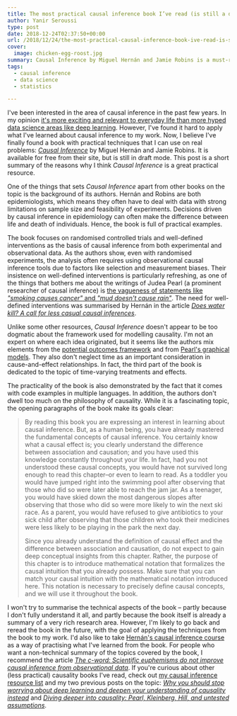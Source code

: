 ```yaml
---
title: The most practical causal inference book I’ve read (is still a draft)
author: Yanir Seroussi
type: post
date: 2018-12-24T02:37:50+00:00
url: /2018/12/24/the-most-practical-causal-inference-book-ive-read-is-still-a-draft/
cover:
  image: chicken-egg-roost.jpg
summary: Causal Inference by Miguel Hernán and Jamie Robins is a must-read for anyone interested in the area.
tags:
  - causal inference
  - data science
  - statistics

---
```

I've been interested in the area of causal inference in the past few years. In my opinion [it's more exciting and relevant to everyday life than more hyped data science areas like deep learning][1]. However, I've found it hard to apply what I've learned about causal inference to my work. Now, I believe I've finally found a book with practical techniques that I can use on real problems: [_Causal Inference_][2] by Miguel Hernán and Jamie Robins. It is available for free from their site, but is still in draft mode. This post is a short summary of the reasons why I think _Causal Inference_ is a great practical resource.

One of the things that sets _Causal Inference_ apart from other books on the topic is the background of its authors. Hernán and Robins are both epidemiologists, which means they often have to deal with data with strong limitations on sample size and feasibility of experiments. Decisions driven by causal inference in epidemiology can often make the difference between life and death of individuals. Hence, the book is full of practical examples.

The book focuses on randomised controlled trials and well-defined interventions as the basis of causal inference from both experimental and observational data. As the authors show, even with randomised experiments, the analysis often requires using observational causal inference tools due to factors like selection and measurement biases. Their insistence on well-defined interventions is particularly refreshing, as one of the things that bothers me about the writings of Judea Pearl (a prominent researcher of causal inference) is [the vagueness of statements like _"smoking causes cancer"_ and _"mud doesn't cause rain"_][3]. The need for well-defined interventions was summarised by Hernán in the article [_Does water kill? A call for less casual causal inferences_][4].

Unlike some other resources, _Causal Inference_ doesn't appear to be too dogmatic about the framework used for modelling causality. I'm not an expert on where each idea originated, but it seems like the authors mix elements from the [potential outcomes framework][5] and from [Pearl's graphical models][6]. They also don't neglect time as an important consideration in cause-and-effect relationships. In fact, the third part of the book is dedicated to the topic of time-varying treatments and effects.

The practicality of the book is also demonstrated by the fact that it comes with code examples in multiple languages. In addition, the authors don't dwell too much on the philosophy of causality. While it is a fascinating topic, the opening paragraphs of the book make its goals clear:

> By reading this book you are expressing an interest in learning about causal inference. But, as a human being, you have already mastered the fundamental concepts of causal inference. You certainly know what a causal effect is; you clearly understand the difference between association and causation; and you have used this knowledge constantly throughout your life. In fact, had you not understood these causal concepts, you would have not survived long enough to read this chapter–or even to learn to read. As a toddler you would have jumped right into the swimming pool after observing that those who did so were later able to reach the jam jar. As a teenager, you would have skied down the most dangerous slopes after observing that those who did so were more likely to win the next ski race. As a parent, you would have refused to give antibiotics to your sick child after observing that those children who took their medicines were less likely to be playing in the park the next day.
> 
> Since you already understand the definition of causal effect and the difference between association and causation, do not expect to gain deep conceptual insights from this chapter. Rather, the purpose of this chapter is to introduce mathematical notation that formalizes the causal intuition that you already possess. Make sure that you can match your causal intuition with the mathematical notation introduced here. This notation is necessary to precisely define causal concepts, and we will use it throughout the book. 

I won't try to summarise the technical aspects of the book &ndash; partly because I don't fully understand it all, and partly because the book itself is already a summary of a very rich research area. However, I'm likely to go back and reread the book in the future, with the goal of applying the techniques from the book to my work. I'd also like to take [Hernán's causal inference course][7] as a way of practising what I've learned from the book. For people who want a non-technical summary of the topics covered by the book, I recommend the article [_The c-word: Scientific euphemisms do not improve causal inference from observational data_][8]. If you're curious about other (less practical) causality books I've read, check out [my causal inference resource list][9] and my two previous posts on the topic: [_Why you should stop worrying about deep learning and deepen your understanding of causality instead_][1] and [_Diving deeper into causality: Pearl, Kleinberg, Hill, and untested assumptions_][3].

 [1]: https://yanirseroussi.com/2016/02/14/why-you-should-stop-worrying-about-deep-learning-and-deepen-your-understanding-of-causality-instead/
 [2]: https://www.hsph.harvard.edu/miguel-hernan/causal-inference-book/
 [3]: https://yanirseroussi.com/2016/05/15/diving-deeper-into-causality-pearl-kleinberg-hill-and-untested-assumptions/
 [4]: https://www.ncbi.nlm.nih.gov/pmc/articles/PMC5207342/
 [5]: https://en.wikipedia.org/wiki/Rubin_causal_model
 [6]: https://en.wikipedia.org/wiki/Structural_equation_modeling
 [7]: https://www.edx.org/course/causal-diagrams-draw-assumptions-harvardx-ph559x
 [8]: https://ajph.aphapublications.org/doi/10.2105/AJPH.2018.304337
 [9]: https://yanirseroussi.com/causal-inference-resources/
